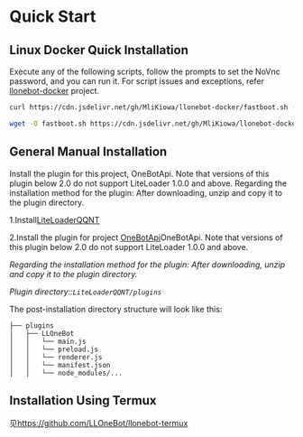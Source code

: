 # Quick Start

## Linux Docker Quick Installation
Execute any of the following scripts, follow the prompts to set the NoVnc password, and you can run it. For script issues and exceptions, refer [llonebot-docker](https://github.com/MliKiowa/llonebot-docker) project.

 ```bash
curl https://cdn.jsdelivr.net/gh/MliKiowa/llonebot-docker/fastboot.sh -o fastboot.sh & chmod +x fastboot.sh & sudo sh fastboot.sh
 ```
 ```bash
wget -O fastboot.sh https://cdn.jsdelivr.net/gh/MliKiowa/llonebot-docker/fastboot.sh & chmod +x fastboot.sh & sudo sh fastboot.sh
 ```

## General Manual Installation

Install the plugin for this project, OneBotApi. Note that versions of this plugin below 2.0 do not support LiteLoader 1.0.0 and above.
Regarding the installation method for the plugin: After downloading, unzip and copy it to the plugin directory.


1.Install[LiteLoaderQQNT](https://liteloaderqqnt.github.io/guide/install.html)

2.Install the plugin for project [OneBotApi](https://github.com/linyuchen/LiteLoaderQQNT-OneBotApi/releases/)OneBotApi. Note that versions of this plugin below 2.0 do not support LiteLoader 1.0.0 and above.

*Regarding the installation method for the plugin: After downloading, unzip and copy it to the plugin directory.*

*Plugin directory::`LiteLoaderQQNT/plugins`*

The post-installation directory structure will look like this:
```
├── plugins
│   ├── LLOneBot
│   │   └── main.js
│   │   └── preload.js
│   │   └── renderer.js
│   │   └── manifest.json
│   │   └── node_modules/...
```

## Installation Using Termux

见<https://github.com/LLOneBot/llonebot-termux>
